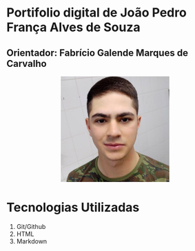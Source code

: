 <h1> Portifolio digital de João Pedro França Alves de Souza</h1>
<h2> Orientador: Fabrício Galende Marques de Carvalho</h2>

<p align="center">
   <img src="jp.jpg" alt="Joao Pedro" width="50%"></img>
</p>
<h1>Tecnologias Utilizadas</h1>
<ol>
<li>Git/Github</li>
<li>HTML</li>
<li>Markdown</li>
